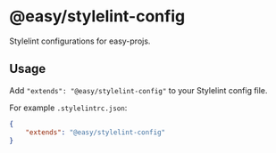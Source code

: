 # @easy/stylelint-config

Stylelint configurations for easy-projs.

## Usage

Add `"extends": "@easy/stylelint-config"` to your Stylelint config file.

For example `.stylelintrc.json`:
```json
{
    "extends": "@easy/stylelint-config"
}
```
